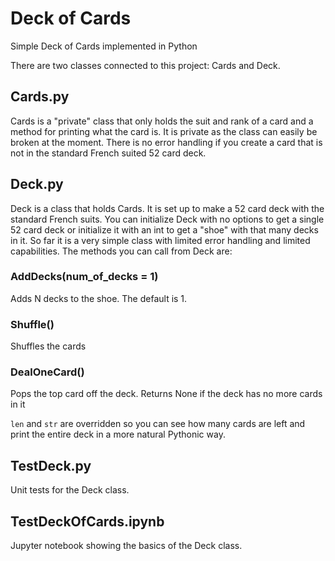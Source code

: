# Deck of Cards
Simple Deck of Cards implemented in Python

There are two classes connected to this project: Cards and Deck.

## Cards.py 
Cards is a "private" class that only holds the suit and rank of a card and a method for printing what the card is.  It is private as the class can easily be broken at the moment. There is no error handling if you create a card that is not in the standard French suited 52 card deck. 

## Deck.py
Deck is a class that holds Cards.  It is set up to make a 52 card deck with the standard French suits.  You can initialize Deck with no options to get a single 52 card deck or initialize it with an int to get a "shoe" with that many decks in it.  So far it is a very simple class with limited error handling and limited capabilities.  The methods you can call from Deck are:

### AddDecks(num_of_decks = 1)
Adds N decks to the shoe.  The default is 1.

### Shuffle()
Shuffles the cards

### DealOneCard()
Pops the top card off the deck.  Returns None if the deck has no more cards in it

`len` and `str` are overridden so you can see how many cards are left and print the entire deck in a more natural Pythonic way.  

## TestDeck.py
Unit tests for the Deck class.

## TestDeckOfCards.ipynb
Jupyter notebook showing the basics of the Deck class.  
